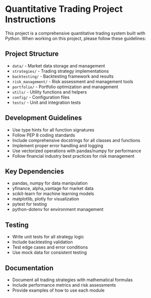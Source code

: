 <!-- Use this file to provide workspace-specific custom instructions to Copilot. For more details, visit https://code.visualstudio.com/docs/copilot/copilot-customization#_use-a-githubcopilotinstructionsmd-file -->

# Quantitative Trading Project Instructions

This project is a comprehensive quantitative trading system built with Python. When working on this project, please follow these guidelines:

## Project Structure
- `data/` - Market data storage and management
- `strategies/` - Trading strategy implementations
- `backtesting/` - Backtesting framework and results
- `risk_management/` - Risk assessment and management tools
- `portfolio/` - Portfolio optimization and management
- `utils/` - Utility functions and helpers
- `config/` - Configuration files
- `tests/` - Unit and integration tests

## Development Guidelines
- Use type hints for all function signatures
- Follow PEP 8 coding standards
- Include comprehensive docstrings for all classes and functions
- Implement proper error handling and logging
- Use vectorized operations with pandas/numpy for performance
- Follow financial industry best practices for risk management

## Key Dependencies
- pandas, numpy for data manipulation
- yfinance, alpha_vantage for market data
- scikit-learn for machine learning models
- matplotlib, plotly for visualization
- pytest for testing
- python-dotenv for environment management

## Testing
- Write unit tests for all strategy logic
- Include backtesting validation
- Test edge cases and error conditions
- Use mock data for consistent testing

## Documentation
- Document all trading strategies with mathematical formulas
- Include performance metrics and risk assessments
- Provide examples of how to use each module